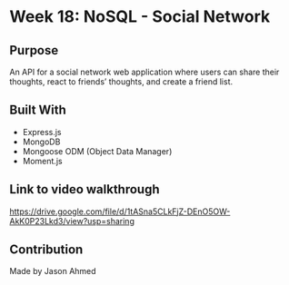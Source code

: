 # Week 18: NoSQL - Social Network

## Purpose
An API for a social network web application where users can share their thoughts, react to friends’ thoughts, and create a friend list.

## Built With
* Express.js
* MongoDB
* Mongoose ODM (Object Data Manager)
* Moment.js

## Link to video walkthrough
https://drive.google.com/file/d/1tASna5CLkFjZ-DEnO5OW-AkK0P23Lkd3/view?usp=sharing

## Contribution
Made by Jason Ahmed